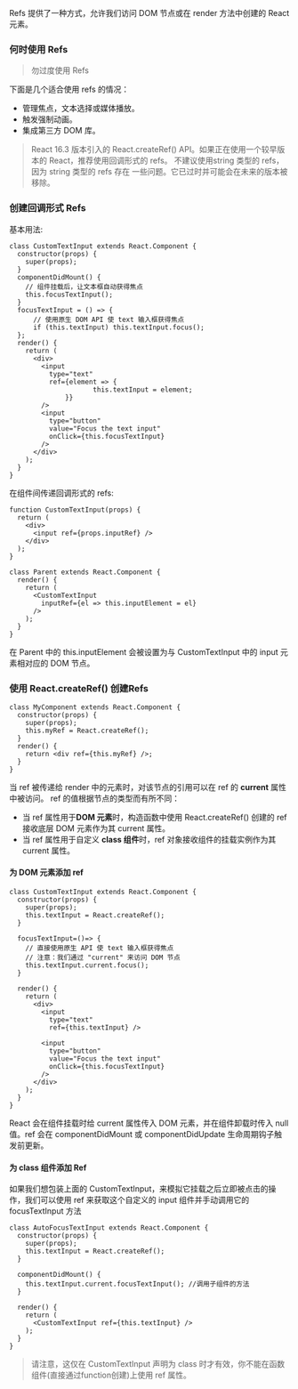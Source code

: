 Refs 提供了一种方式，允许我们访问 DOM 节点或在 render 方法中创建的 React 元素。

### 何时使用 Refs
> 勿过度使用 Refs

下面是几个适合使用 refs 的情况：
* 管理焦点，文本选择或媒体播放。
* 触发强制动画。
* 集成第三方 DOM 库。

>  React 16.3 版本引入的 React.createRef() API。如果正在使用一个较早版本的 React，推荐使用回调形式的 refs。
不建议使用string 类型的 refs，因为 string 类型的 refs 存在 一些问题。它已过时并可能会在未来的版本被移除。

### 创建回调形式 Refs
基本用法:
```
class CustomTextInput extends React.Component {
  constructor(props) {
    super(props);
  }
  componentDidMount() {
    // 组件挂载后，让文本框自动获得焦点
    this.focusTextInput();
  }
  focusTextInput = () => {
      // 使用原生 DOM API 使 text 输入框获得焦点
      if (this.textInput) this.textInput.focus();
  };
  render() {
    return (
      <div>
        <input
          type="text"
          ref={element => {
                     this.textInput = element;
              }}
        />
        <input
          type="button"
          value="Focus the text input"
          onClick={this.focusTextInput}
        />
      </div>
    );
  }
}
```

在组件间传递回调形式的 refs:
```
function CustomTextInput(props) {
  return (
    <div>
      <input ref={props.inputRef} />
    </div>
  );
}

class Parent extends React.Component {
  render() {
    return (
      <CustomTextInput
        inputRef={el => this.inputElement = el}
      />
    );
  }
}
```
在 Parent 中的 this.inputElement 会被设置为与 CustomTextInput 中的 input 元素相对应的 DOM 节点。


### 使用 React.createRef() 创建Refs
```
class MyComponent extends React.Component {
  constructor(props) {
    super(props);
    this.myRef = React.createRef();
  }
  render() {
    return <div ref={this.myRef} />;
  }
}
```

当 ref 被传递给 render 中的元素时，对该节点的引用可以在 ref 的 **current** 属性中被访问。
ref 的值根据节点的类型而有所不同：
* 当 ref 属性用于**DOM 元素**时，构造函数中使用 React.createRef() 创建的 ref 接收底层 DOM 元素作为其 current 属性。
* 当 ref 属性用于自定义 **class 组件**时，ref 对象接收组件的挂载实例作为其 current 属性。

#### 为 DOM 元素添加 ref
```
class CustomTextInput extends React.Component {
  constructor(props) {
    super(props);
    this.textInput = React.createRef();
  }

  focusTextInput=()=> {
    // 直接使用原生 API 使 text 输入框获得焦点
    // 注意：我们通过 "current" 来访问 DOM 节点
    this.textInput.current.focus();
  }

  render() {
    return (
      <div>
        <input
          type="text"
          ref={this.textInput} />

        <input
          type="button"
          value="Focus the text input"
          onClick={this.focusTextInput}
        />
      </div>
    );
  }
}
```
React 会在组件挂载时给 current 属性传入 DOM 元素，并在组件卸载时传入 null 值。ref 会在 componentDidMount 或 componentDidUpdate 生命周期钩子触发前更新。

#### 为 class 组件添加 Ref
如果我们想包装上面的 CustomTextInput，来模拟它挂载之后立即被点击的操作，我们可以使用 ref 来获取这个自定义的 input 组件并手动调用它的 focusTextInput 方法

```
class AutoFocusTextInput extends React.Component {
  constructor(props) {
    super(props);
    this.textInput = React.createRef();
  }

  componentDidMount() {
    this.textInput.current.focusTextInput(); //调用子组件的方法
  }

  render() {
    return (
      <CustomTextInput ref={this.textInput} />
    );
  }
}
```
> 请注意，这仅在 CustomTextInput 声明为 class 时才有效，你不能在函数组件(直接通过function创建)上使用 ref 属性。



